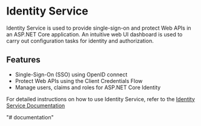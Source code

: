 # Identity Service

Identity Service is used to provide single-sign-on and protect Web APIs in an ASP.NET Core application. An intuitive web UI dashboard is used to carry out configuration tasks for identity and authorization.

## Features

* Single-Sign-On (SSO) using OpenID connect
* Protect Web APIs using the Client Credentials Flow
* Manage users, claims and roles for ASP.NET Core Identity

 For detailed instructions on how to use Identity Service, refer to the  [Identity Service Documentation](https://rcl-identityserver.github.io/documentation/)

"# documentation" 
